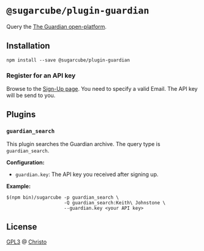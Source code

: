 # `@sugarcube/plugin-guardian`

Query the [The Guardian open-platform](http://open-platform.theguardian.com/).

## Installation

```shell
npm install --save @sugarcube/plugin-guardian
```

### Register for an API key

Browse to the [Sign-Up page](https://bonobo.capi.gutools.co.uk/register/developer). You need to specify a valid Email. The API key will be send to you.

## Plugins

### `guardian_search`

This plugin searches the Guardian archive. The query type is `guardian_search`.

**Configuration:**

- `guardian.key`: The API key you received after signing up.

**Example:**

```shell
$(npm bin)/sugarcube -p guardian_search \
                     -Q guardian_search:Keith\ Johnstone \
                     --guardian.key <your API key>
```

## License

[GPL3](./LICENSE) @ [Christo](christo@cryptodrunks.net)

